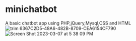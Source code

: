 # minichatbot
A basic chatbot app using PHP,jQuery,Mysql,CSS and HTML
![trim 6367C2D5-48A6-482B-8709-CEA6154CF790](https://user-images.githubusercontent.com/87797429/223594838-530857d2-9cb3-4e33-8640-3582a7ea57f6.GIF)
![Screen Shot 2023-03-07 at 5 38 09 PM](https://user-images.githubusercontent.com/87797429/223596956-7a95440e-f365-4cd5-b74e-cfa7988031f8.png)
